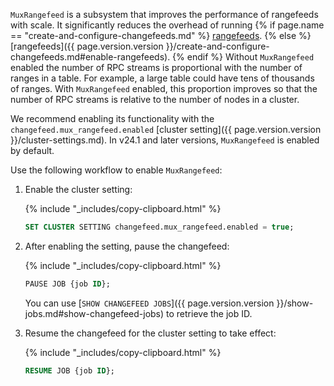 `MuxRangefeed` is a subsystem that improves the performance of rangefeeds with scale. It significantly reduces the overhead of running {% if page.name == "create-and-configure-changefeeds.md" %} [rangefeeds](#enable-rangefeeds). {% else %} [rangefeeds]({{ page.version.version }}/create-and-configure-changefeeds.md#enable-rangefeeds). {% endif %} Without `MuxRangefeed` enabled the number of RPC streams is proportional with the number of ranges in a table. For example, a large table could have tens of thousands of ranges. With `MuxRangefeed` enabled, this proportion improves so that the number of RPC streams is relative to the number of nodes in a cluster.

We recommend enabling its functionality with the `changefeed.mux_rangefeed.enabled` [cluster setting]({{ page.version.version }}/cluster-settings.md). In v24.1 and later versions, `MuxRangefeed` is enabled by default.

Use the following workflow to enable `MuxRangefeed`:

1. Enable the cluster setting:

    {% include "_includes/copy-clipboard.html" %}
    ~~~ sql
    SET CLUSTER SETTING changefeed.mux_rangefeed.enabled = true;
    ~~~

1. After enabling the setting, pause the changefeed:

    {% include "_includes/copy-clipboard.html" %}
    ~~~ sql
    PAUSE JOB {job ID};
    ~~~

    You can use [`SHOW CHANGEFEED JOBS`]({{ page.version.version }}/show-jobs.md#show-changefeed-jobs) to retrieve the job ID.

1. Resume the changefeed for the cluster setting to take effect:

    {% include "_includes/copy-clipboard.html" %}
    ~~~ sql
    RESUME JOB {job ID};
    ~~~
